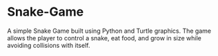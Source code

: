 # Snake-Game
A simple Snake Game built using Python and Turtle graphics. The game allows the player to control a snake, eat food, and grow in size while avoiding collisions with itself.

